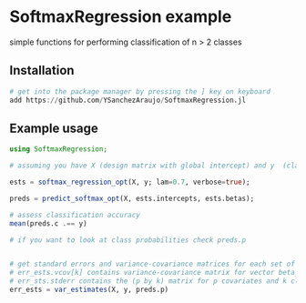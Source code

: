 # SoftmaxRegression example
simple functions for performing classification of n > 2 classes

## Installation

```julia
# get into the package manager by pressing the ] key on keyboard
add https://github.com/YSanchezAraujo/SoftmaxRegression.jl
```


## Example usage
```julia
using SoftmaxRegression;

# assuming you have X (design matrix with global intercept) and y  (class label vector)

ests = softmax_regression_opt(X, y; lam=0.7, verbose=true);

preds = predict_softmax_opt(X, ests.intercepts, ests.betas);

# assess classification accuracy
mean(preds.c .== y)

# if you want to look at class probabilities check preds.p


# get standard errors and variance-covariance matrices for each set of coefficients
# err_ests.vcov[k] contains variance-covariance matrix for vector beta_k (for class y=k)
# err_sts.stderr contains the (p by k) matrix for p covariates and k classes of standard error estimates
err_ests = var_estimates(X, y, preds.p) 
```
